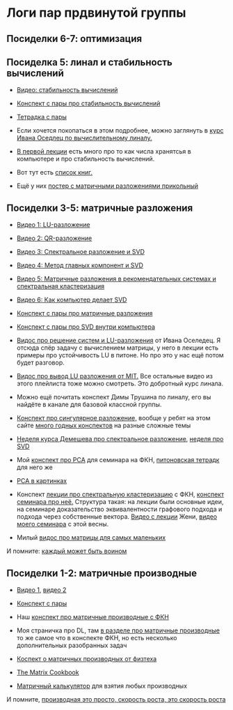 # Логи пар прдвинутой группы


## Посиделки 6-7: оптимизация



## Посиделка 5: линал и стабильность вычислений

- [Видео: стабильность вычислений](https://youtu.be/B_iE4LgeskA)
- [Конспект с пары про стабильность вычислений](https://github.com/FUlyankin/yet_another_math_for_DS/blob/main/lectures_hand_2023/advanced_group/lec05_stability.pdf)
- [Тетрадка с пары](https://github.com/FUlyankin/yet_another_math_for_DS/blob/main/lectures_pdf/yet_another_math_matrix.ipynb)

- Если хочется покопаться в этом подробнее, можно заглянуть в [курс Ивана Оседлец по вычислительному линалу.](https://github.com/amkatrutsa/nla2021_ozon/tree/main) 
- [В первой лекции](https://github.com/amkatrutsa/nla2021_ozon/blob/main/lectures/lecture1/lecture-1.ipynb) есть много про то как числа хранятсья в компьютере и про стабильность вычислений. 
- Вот тут есть [список книг.](https://github.com/amkatrutsa/nla2021_ozon/blob/main/lectures/general_info.ipynb)
- Ещё у них [постер с матричными разложениями прикольный](https://github.com/amkatrutsa/nla2021_ozon/blob/c33de1d9159a50cc837e128fd6bb6dca411d9fc8/lectures/decompositions.pdf)



## Посиделки 3-5: матричные разложения

- [Видео 1: LU-разложение](https://youtu.be/NzJWQRya9OA)
- [Видео 2: QR-разложение](https://youtu.be/VEyWW2665Us)
- [Видео 3: Спектральное разложение и SVD](https://youtu.be/kF3TgvlZa8I)
- [Видео 4: Метод главных компонент и SVD](https://youtu.be/74Ze84rrdX0)
- [Видео 5: Матричные разложения в рекомендательных системах и спектральная кластеризация](https://youtu.be/YWLVx-ecBHc)
- [Видео 6: Как компьютер делает SVD](https://youtu.be/e3AZbI5sdk8)

- [Конспект с пары про матричные разложения](https://github.com/FUlyankin/yet_another_math_for_DS/blob/main/lectures_hand_2023/advanced_group/lec03-04_matrix_factorization.pdf)
- [Конспект с пары про SVD внутри компьютера](https://github.com/FUlyankin/yet_another_math_for_DS/blob/main/lectures_hand_2023/advanced_group/lec05_SVD_inside_computer.pdf)

- [Видос про решение систем и LU-разложения](https://www.youtube.com/watch?v=zReIMeZseys&list=PLcsjsqLLSfNAp7iztz2H8iSP2vu79dIbW&index=5) от Ивана Оселедец. Я отсюда спёр задачу с вычислением матрицы, у него в лекции есть примеры про устойчивость LU в питоне. Но про это у нас ещё потом будет разговор. 
- [Видос про вывод LU разложения от MIT.](https://www.youtube.com/watch?v=MsIvs_6vC38&list=PLE7DDD91010BC51F8&index=5) Все остальные видео из этого плейлиста тоже можно смотреть. Это добротный курс линала.
- Можно ещё почитать конспект Димы Трушина по линалу, его вы найдёте в канале для базовой классной группы.
- [Конспект про сингулярное разложение,](http://vmath.ru/vf5/algebra2/svd) вообще у ребят на этом сайте [много годных конспектов](http://vmath.ru/vf5/content) на разные сложные темы
- [Неделя курса Демешева про спектральное разложение](https://www.youtube.com/watch?v=UlnIaoiudm8&list=PLCf-cQCe1FRz9PX3BGfyPoM6fjq4nR0EQ), [неделя про SVD](https://www.youtube.com/watch?v=9hOI2wZJxtA&list=PLCf-cQCe1FRyCxLe_4ADCL5QXvN_Zl8Kh)
- Мой [конспект про PCA](https://github.com/esokolov/ml-course-hse/blob/master/2021-fall/seminars/sem12-pca.pdf) для семинара на ФКН, [питоновская тетрадк](https://github.com/esokolov/ml-course-hse/blob/master/2021-fall/seminars/sem12_pca_tsne.ipynb) для него же
- [PCA в картинках](https://setosa.io/ev/principal-component-analysis/)
- Конспект [лекции про спектральную кластеризацию](https://github.com/esokolov/ml-course-hse/blob/master/2020-spring/lecture-notes/lecture17-clusterization.pdf) с ФКН, [конспект семинара про неё.](https://github.com/esokolov/ml-course-hse/blob/master/2021-spring/seminars/sem18-graph-clustering.pdf) Структура такая: на лекции были основные идеи, на семинаре доказательство эквивалентности графового подхода и подхода через собственные вектора. [Видео с лекции](https://youtu.be/4CJUXlfFcM4?si=800BhcUUnR3PphQu&t=2071) Жени, [видео моего семинара](https://www.youtube.com/watch?v=y_a2DVsYM_o&feature=youtu.be) с этой весны. 
- Милый [видос про матрицы для самых маленьких](https://www.youtube.com/watch?v=Or119IXozCM&t=1s)


И помните: [каждый может быть воином](https://www.youtube.com/watch?v=YQQHFUvyL4o)




## Посиделки 1-2: матричные производные

- [Видео 1](https://youtu.be/DvPfB113OdY), [видео 2](https://youtu.be/cybdNfzKp_4)
- [Конспект с пары](https://github.com/FUlyankin/yet_another_math_for_DS/blob/main/lectures_hand_2023/advanced_group/lec01-02_matrix_diff.pdf)

- Наш [конспект про матричные производные с ФКН](https://github.com/esokolov/ml-course-hse/blob/master/2022-fall/seminars/sem03-vector-diff.pdf)
- Моя страничка про DL, там [в разделе про матричные производные](https://fulyankin.github.io/deep_learning_masha_book/problem_set_10_matrix_diff/intro_10.html) то же самое что в конспекте ФКН, но есть несколько дополнительных разобранных задач 
- [Коспект о матричных производных от физтеха](http://www.machinelearning.ru/wiki/images/5/50/MOMO17_Seminar2.pdf)
- [The Matrix Cookbook](https://www.math.uwaterloo.ca/~hwolkowi/matrixcookbook.pdf)
- [Матричный калькулятор](https://www.matrixcalculus.org/) для взятия любых производных 

И помните, [производная это просто, скорость роста, это скорость роста](https://www.youtube.com/watch?v=7wFgvR-EEA0)
